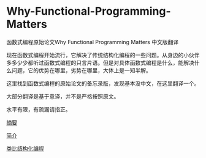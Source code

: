 # Why-Functional-Programming-Matters
函数式编程原始论文Why Functional Programming Matters 中文版翻译

现在函数式编程开始流行，它解决了传统结构化编程的一些问题。从身边的小伙伴多多少少都听过函数式编程的只言片语。但是对具体函数式编程是什么，能解决什么问题，它的优势在哪里，劣势在哪里，大体上是一知半解。

这里找到函数式编程的原始论文的备忘录版，发现基本没中文，在这里翻译一个。

大部分翻译是基于意译，并不是严格按照原文。

水平有限，有疏漏请指正。

[摘要](./0-Abstract.md)

[简介](./1-Introduction.md)

[类比结构化编程](./2-An-Analogy-With-Structured-Programming.md)

